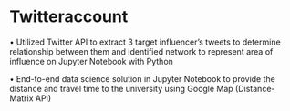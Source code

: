 # Twitteraccount

•	Utilized Twitter API to extract 3 target influencer’s tweets to determine relationship between them and identified network to represent area of influence on Jupyter Notebook with Python

•	End-to-end data science solution in Jupyter Notebook to provide the distance and travel time to the university using Google Map (Distance-Matrix API) 


